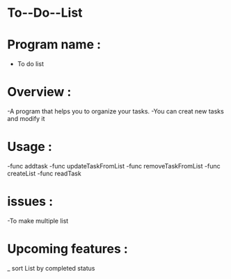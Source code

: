 # To--Do--List

# Program name :
- To do list 

# Overview :
-A program that helps you to organize your tasks.
-You can creat new tasks and modify it  

# Usage :
-func addtask
-func updateTaskFromList
-func removeTaskFromList
-func createList
-func readTask

# issues :
-To make multiple list

# Upcoming features :
_ sort List by completed status



